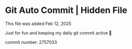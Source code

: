# Git Auto Commit | Hidden File

This file was added Feb 12, 2025

Just for fun and keeping my daily git commit active 🤪

commit number: 2757033
